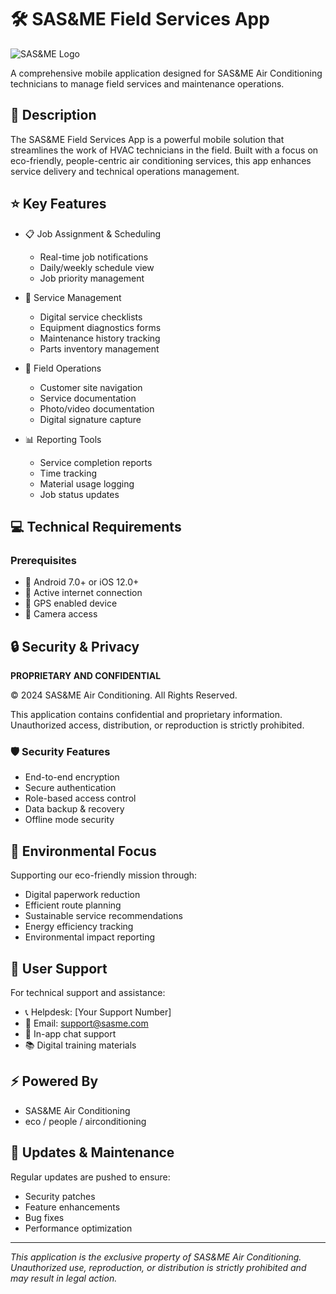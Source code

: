 # 🛠️ SAS&ME Field Services App

![SAS&ME Logo](logo-url-here)

A comprehensive mobile application designed for SAS&ME Air Conditioning technicians to manage field services and maintenance operations.

## 🎯 Description

The SAS&ME Field Services App is a powerful mobile solution that streamlines the work of HVAC technicians in the field. Built with a focus on eco-friendly, people-centric air conditioning services, this app enhances service delivery and technical operations management.

## ⭐ Key Features

- 📋 Job Assignment & Scheduling
  - Real-time job notifications
  - Daily/weekly schedule view
  - Job priority management
  
- 🔧 Service Management
  - Digital service checklists
  - Equipment diagnostics forms
  - Maintenance history tracking
  - Parts inventory management
  
- 📱 Field Operations
  - Customer site navigation
  - Service documentation
  - Photo/video documentation
  - Digital signature capture
  
- 📊 Reporting Tools
  - Service completion reports
  - Time tracking
  - Material usage logging
  - Job status updates

## 💻 Technical Requirements

### Prerequisites

- 📱 Android 7.0+ or iOS 12.0+
- 📶 Active internet connection
- 📍 GPS enabled device
- 📸 Camera access


## 🔒 Security & Privacy

**PROPRIETARY AND CONFIDENTIAL**

© 2024 SAS&ME Air Conditioning. All Rights Reserved.

This application contains confidential and proprietary information. Unauthorized access, distribution, or reproduction is strictly prohibited.

### 🛡️ Security Features
- End-to-end encryption
- Secure authentication
- Role-based access control
- Data backup & recovery
- Offline mode security

## 🌱 Environmental Focus

Supporting our eco-friendly mission through:
- Digital paperwork reduction
- Efficient route planning
- Sustainable service recommendations
- Energy efficiency tracking
- Environmental impact reporting

## 👥 User Support

For technical support and assistance:
- 📞 Helpdesk: [Your Support Number]
- 📧 Email: support@sasme.com
- 💬 In-app chat support
- 📚 Digital training materials

## ⚡ Powered By
- SAS&ME Air Conditioning
- eco / people / airconditioning

## 🔄 Updates & Maintenance

Regular updates are pushed to ensure:
- Security patches
- Feature enhancements
- Bug fixes
- Performance optimization

---

*This application is the exclusive property of SAS&ME Air Conditioning. Unauthorized use, reproduction, or distribution is strictly prohibited and may result in legal action.*

